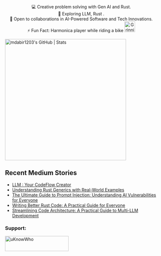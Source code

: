 

<p style="text-align: center;">

<div align="center">
💻 Creative problem solving with Gen AI and Rust.<br>
🌱 Exploring LLM, Rust .<br>
🚀 Open to collaborations in AI-Powered Software and Tech Innovations.<br>
⚡ Fun Fact: Harmonica player while riding a bike
  <img src="https://raw.githubusercontent.com/Tarikul-Islam-Anik/Animated-Fluent-Emojis/master/Emojis/Smilies/Grinning%20Cat%20with%20Smiling%20Eyes.png" alt="Grinning Cat with Smiling Eyes" width="35" height="35" />
</p>
</div>

<a align="mid-center" href="https://quira.sh?utm_source=widgets&utm_campaign=mdabir1203">
  <img src="https://stats.quira.sh/mdabir1203/github?theme=dark" alt="mdabir1203's GitHub | Stats" width="400" height="400">
</a>


## Recent Medium Stories

<!-- BLOG-POST-LIST:START -->
- [LLM : Your CodeFlow Creator](https://medium.com/@md.abir1203/llm-your-codeflow-creator-bdd1711f36ae?source=rss-b62bf3bb75c7------2)
- [Understanding Rust Generics with Real-World Examples](https://medium.com/rustaceans/understanding-rust-generics-with-real-world-examples-40d1a607a67b?source=rss-b62bf3bb75c7------2)
- [The Ultimate Guide to Prompt Injection: Understanding AI Vulnerabilities for Everyone](https://towardsdev.com/the-ultimate-guide-to-prompt-injection-understanding-ai-vulnerabilities-for-everyone-3135a9f1e980?source=rss-b62bf3bb75c7------2)
- [Writing Better Rust Code: A Practical Guide for Everyone](https://medium.com/@md.abir1203/writing-better-rust-code-a-practical-guide-for-everyone-2d9658eb969e?source=rss-b62bf3bb75c7------2)
- [Streamlining Code Architecture: A Practical Guide to Multi-LLM Development](https://medium.com/@md.abir1203/revolutionize-your-coding-workflow-using-multiple-llms-for-better-code-design-c5d2deeb4bc5?source=rss-b62bf3bb75c7------2)
<!-- BLOG-POST-LIST:END -->


**<h3 align="left">Support:</h3>**
<p><a href="https://www.buymeacoffee.com/uKnowWho"> <img align="left" src="https://cdn.buymeacoffee.com/buttons/v2/default-yellow.png" height="50" width="210" alt="uKnowWho" /></a></p><br><br>

